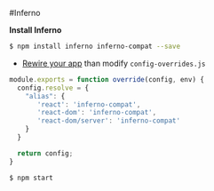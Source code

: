 #Inferno

**Install Inferno**
```bash
$ npm install inferno inferno-compat --save
```

* [Rewire your app](https://github.com/timarney/react-app-rewired#how-to-rewire-your-create-react-app-project) than modify `config-overrides.js`

```javascript
module.exports = function override(config, env) {
  config.resolve = {
    "alias": {
       'react': 'inferno-compat',
       'react-dom': 'inferno-compat',
       'react-dom/server': 'inferno-compat'
    }
  }

  return config;
}

```

```bash
$ npm start
```
